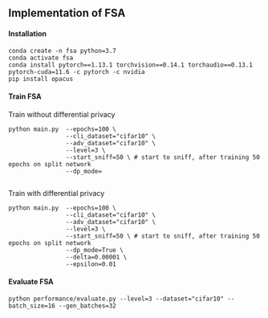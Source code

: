 ## Implementation of FSA

#### Installation

```shell
conda create -n fsa python=3.7
conda activate fsa
conda install pytorch==1.13.1 torchvision==0.14.1 torchaudio==0.13.1 pytorch-cuda=11.6 -c pytorch -c nvidia
pip install opacus 
```

#### Train FSA

Train without differential privacy 

```shell
python main.py  --epochs=100 \
                --cli_dataset="cifar10" \
                --adv_dataset="cifar10" \
                --level=3 \ 
                --start_sniff=50 \ # start to sniff, after training 50 epochs on split network
                --dp_mode= 
                
```

Train with differential privacy

```shell
python main.py  --epochs=100 \
                --cli_dataset="cifar10" \
                --adv_dataset="cifar10" \
                --level=3 \ 
                --start_sniff=50 \ # start to sniff, after training 50 epochs on split network
                --dp_mode=True \
                --delta=0.00001 \
                --epsilon=0.01
```

#### Evaluate FSA

```shell
python performance/evaluate.py --level=3 --dataset="cifar10" --batch_size=16 --gen_batches=32 
```




























